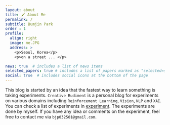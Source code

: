 ```yaml
---
layout: about
title: 🖌 About Me
permalink: /
subtitle: Bumjin Park
order : 1
profile:
  align: right
  image: me.JPG
  address: >
    <p>Seoul, Korea</p>
    <p>on a street ... </p>

news: true  # includes a list of news items
selected_papers: true # includes a list of papers marked as "selected={true}"
social: true  # includes social icons at the bottom of the page
---
```


This blog is started by an idea that the fastest way to learn something is taking experiments. `Creative Rudiment` is a personal blog for experiments on various domains including `Reinforcement Learning`, `Vision`, `NLP` and `XAI`. You can check a list of experiments in [experiment](/blog/). The experiments are done by myself. If you have any idea or comments on the experiment, feel free to contact me via `bjp032501@gmail.com`.



<!-- Experiment Domain Tags
* [VISION](http://localhost:4000/blog/category/VISION/)
* [XAI](http://localhost:4000/blog/category/XAI/)
* [RL](http://localhost:4000/blog/category/RL/)

Experiment Algorithm Tags
* [LRP](http://localhost:4000/blog/category/XAI/)
 -->
